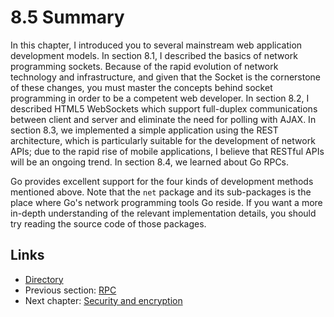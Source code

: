# 8.5 Summary

In this chapter, I introduced you to several mainstream web application development models. In section 8.1, I described the basics of network programming sockets. Because of the rapid evolution of network technology and infrastructure, and given that the Socket is the cornerstone of these changes, you must master the concepts behind socket programming in order to be a competent web developer. In section 8.2, I described HTML5 WebSockets which support full-duplex communications between client and server and eliminate the need for polling with AJAX. In section 8.3, we implemented a simple application using the REST architecture, which is particularly suitable for the development of network APIs; due to the rapid rise of mobile applications, I believe that RESTful APIs will be an ongoing trend. In section 8.4, we learned about Go RPCs.

Go provides excellent support for the four kinds of development methods mentioned above. Note that the `net` package and its sub-packages is the place where Go's network programming tools Go reside. If you want a more in-depth understanding of the relevant implementation details, you should try reading the source code of those packages.

## Links

* [Directory](preface.md)
* Previous section: [RPC](08.4.md)
* Next chapter: [Security and encryption](09.0.md)

